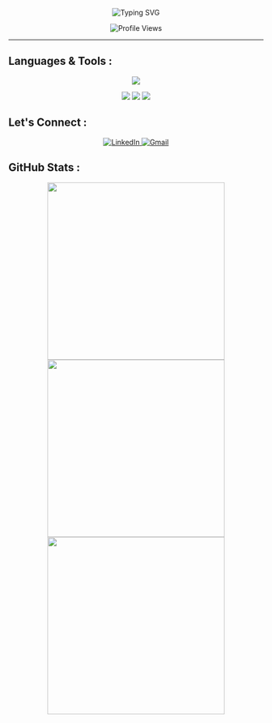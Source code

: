 <!-- Animated Introduction -->
<p align="center">
  <img src="https://readme-typing-svg.herokuapp.com?font=Fira+Code&size=22&pause=1000&color=F700FF&center=true&vCenter=true&width=435&lines=Hi%2C+I'm+Iman+Riaz;Computer+Science+Student;Welcome+to+my+GitHub+Profile" alt="Typing SVG" />
</p>

<p align="center">
  <img src="https://komarev.com/ghpvc/?username=ImanRiaz&style=flat-square&color=blue" alt="Profile Views"/>
</p>

---

##  Languages & Tools :

<p align="center">
  
   <img src="https://skillicons.dev/icons?i=,java,python,cpp,c,html,css,js,vscode,visualstudio,pycharm,github,git,figma" />
</p>

<p align="center">
  <img src="https://img.shields.io/badge/Canva-00C4CC?style=for-the-badge&logo=Canva&logoColor=white"/>
  <img src="https://img.shields.io/badge/OpenCV-5C3EE8?style=for-the-badge&logo=OpenCV&logoColor=white"/>
  <img src="https://img.shields.io/badge/UI%2FUX-Design-FF69B4?style=for-the-badge&logo=adobe-xd&logoColor=white"/>
</p>

##  Let's Connect :

<p align="center">
  <a href="https://www.linkedin.com/in/iman-riaz-2b6a02347" target="_blank">
    <img src="https://img.shields.io/badge/LinkedIn-0077B5?style=for-the-badge&logo=linkedin&logoColor=white" alt="LinkedIn"/>
  </a>
  <a href="mailto:imanriaz004@gmail.com">
    <img src="https://img.shields.io/badge/Gmail-D14836?style=for-the-badge&logo=gmail&logoColor=white" alt="Gmail"/>
  </a>
</p>

## GitHub Stats :

<p align="center">
  <img src="https://github-readme-streak-stats.herokuapp.com/?user=ImanRiaz&theme=radical&hide_border=true" width="350" />
  <img src="https://github-readme-stats.vercel.app/api?username=ImanRiaz&show_icons=true&theme=radical&hide_border=true" width="350"/>
  <img src="https://github-readme-stats.vercel.app/api/top-langs/?username=ImanRiaz&layout=compact&theme=radical&hide_border=true" width="350"/>
</p>
